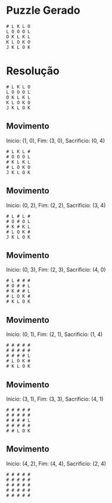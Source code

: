 # Puzzle Gerado

```
# L K L O
L O O O L
O K L K L
K L O K O
J K L O K
```

# Resolução

```
# L K L O
L O O O L
O K L K L
K L O K O
J K L O K
```

## Movimento

Inicio: (1, 0), Fim: (3, 0), Sacrificio: (0, 4)

```
# L K L #
# O O O L
# K L K L
# L O K O
J K L O K
```

## Movimento

Inicio: (0, 2), Fim: (2, 2), Sacrificio: (3, 4)

```
# L # L #
# O # O L
# K # K L
# L O K #
J K L O K
```

## Movimento

Inicio: (0, 3), Fim: (2, 3), Sacrificio: (4, 0)

```
# L # # #
# O # # L
# K # # L
# L O K #
# K L O K
```

## Movimento

Inicio: (0, 1), Fim: (2, 1), Sacrificio: (1, 4)

```
# # # # #
# # # # #
# # # # L
# L O K #
# K L O K
```

## Movimento

Inicio: (3, 1), Fim: (3, 3), Sacrificio: (4, 1)

```
# # # # #
# # # # #
# # # # L
# # # # #
# # L O K
```

## Movimento

Inicio: (4, 2), Fim: (4, 4), Sacrificio: (2, 4)

```
# # # # #
# # # # #
# # # # #
# # # # #
# # # # #
```

